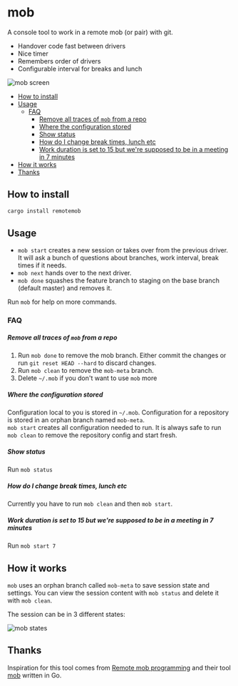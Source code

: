 # mob

A console tool to work in a remote mob (or pair) with git.

* Handover code fast between drivers
* Nice timer
* Remembers order of drivers
* Configurable interval for breaks and lunch

![mob screen](https://github.com/afajl/mob/raw/master/screen.gif)



<!-- vim-markdown-toc GFM -->

* [How to install](#how-to-install)
* [Usage](#usage)
  * [FAQ](#faq)
      * [Remove all traces of `mob` from a repo](#remove-all-traces-of-mob-from-a-repo)
      * [Where the configuration stored](#where-the-configuration-stored)
      * [Show status](#show-status)
      * [How do I change break times, lunch etc](#how-do-i-change-break-times-lunch-etc)
      * [Work duration is set to 15 but we're supposed to be in a meeting in 7 minutes](#work-duration-is-set-to-15-but-were-supposed-to-be-in-a-meeting-in-7-minutes)
* [How it works](#how-it-works)
* [Thanks](#thanks)

<!-- vim-markdown-toc -->

## How to install
```bash
cargo install remotemob
```


## Usage 
- `mob start` creates a new session or takes over from the
  previous driver. It will ask a bunch of questions about
  branches, work interval, break times if it needs.
- `mob next` hands over to the next driver.
- `mob done` squashes the feature branch to staging on the base branch
  (default master) and removes it.

Run `mob` for help on more commands.

### FAQ
##### Remove all traces of `mob` from a repo
1. Run `mob done` to remove the mob branch. Either commit the
changes or run `git reset HEAD --hard` to discard changes.
2. Run `mob clean` to remove the `mob-meta` branch.
3. Delete `~/.mob` if you don't want to use `mob` more

##### Where the configuration stored
Configuration local to you is stored in `~/.mob`. Configuration
for a repository is stored in an orphan branch named `mob-meta`.  
`mob start` creates all configuration needed to run. It is always
safe to run `mob clean` to remove the repository config and start
fresh.

##### Show status
Run `mob status`

##### How do I change break times, lunch etc
Currently you have to run `mob clean` and then `mob start`.

##### Work duration is set to 15 but we're supposed to be in a meeting in 7 minutes
Run `mob start 7`


## How it works
`mob` uses an orphan branch called `mob-meta` to save session
state and settings. You can view the session content with `mob
status` and delete it with `mob clean`.

The session can be in 3 different states:

![mob states](https://github.com/afajl/mob/raw/master/state.svg)


## Thanks
Inspiration for this tool comes from [Remote mob
programming](https://www.remotemobprogramming.org/) and their tool
[mob](https://github.com/remotemobprogramming/mob) written in Go.
